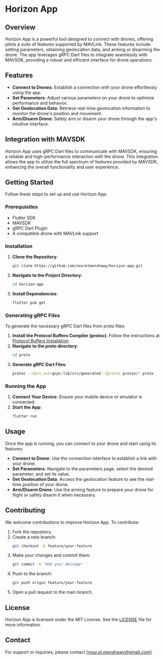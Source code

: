 # Horizon App

## Overview
Horizon App is a powerful tool designed to connect with drones, offering pilots a suite of features supported by MAVLink. These features include setting parameters, obtaining geolocation data, and arming or disarming the drone. The app leverages gRPC Dart files to integrate seamlessly with MAVSDK, providing a robust and efficient interface for drone operations.

## Features
- **Connect to Drones**: Establish a connection with your drone effortlessly using the app.
- **Set Parameters**: Adjust various parameters on your drone to optimize performance and behavior.
- **Get Geolocation Data**: Retrieve real-time geolocation information to monitor the drone's position and movement.
- **Arm/Disarm Drone**: Safely arm or disarm your drone through the app's intuitive interface.

## Integration with MAVSDK
Horizon App uses gRPC Dart files to communicate with MAVSDK, ensuring a reliable and high-performance interaction with the drone. This integration allows the app to utilize the full spectrum of features provided by MAVSDK, enhancing the overall functionality and user experience.

## Getting Started
Follow these steps to set up and use Horizon App:

### Prerequisites
- Flutter SDK
- MAVSDK
- gRPC Dart Plugin
- A compatible drone with MAVLink support

### Installation
1. **Clone the Repository**: 
   ```bash
   git clone https://github.com/nourelmenshawy/horizon-app.git
   ```
2. **Navigate to the Project Directory**:
   ```bash
   cd horizon-app
   ```
3. **Install Dependencies**:
   ```bash
   flutter pub get
   ```

### Generating gRPC Files
To generate the necessary gRPC Dart files from proto files:
1. **Install the Protocol Buffers Compiler (protoc)**:
   Follow the instructions at [Protocol Buffers Installation](https://grpc.io/docs/protoc-installation/).
2. **Navigate to the proto directory**:
   ```bash
   cd proto
   ```
3. **Generate gRPC Dart Files**:
   ```bash
   protoc --dart_out=grpc:lib/src/generated -Iprotos protos/*.proto
   ```

### Running the App
1. **Connect Your Device**: Ensure your mobile device or emulator is connected.
2. **Start the App**:
   ```bash
   flutter run
   ```

## Usage
Once the app is running, you can connect to your drone and start using its features:

- **Connect to Drone**: Use the connection interface to establish a link with your drone.
- **Set Parameters**: Navigate to the parameters page, select the desired parameter, and set its value.
- **Get Geolocation Data**: Access the geolocation feature to see the real-time position of your drone.
- **Arm/Disarm Drone**: Use the arming feature to prepare your drone for flight or safely disarm it when necessary.

## Contributing
We welcome contributions to improve Horizon App. To contribute:
1. Fork the repository.
2. Create a new branch:
   ```bash
   git checkout -b feature/your-feature
   ```
3. Make your changes and commit them:
   ```bash
   git commit -m "Add your message"
   ```
4. Push to the branch:
   ```bash
   git push origin feature/your-feature
   ```
5. Open a pull request to the main branch.

## License
Horizon App is licensed under the MIT License. See the [LICENSE](LICENSE) file for more information.

## Contact
For support or inquiries, please contact [nour.el.menshawy@gmail.com].
